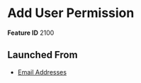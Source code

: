 # Add User Permission

**Feature ID** 2100

## Launched From

- [Email Addresses](Email%20Addresses.md)












































































